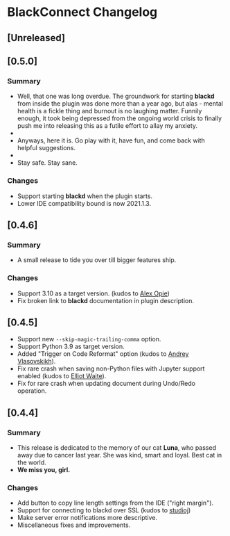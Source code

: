 <!-- Keep a Changelog guide -> https://keepachangelog.com -->
# BlackConnect Changelog

## [Unreleased]

## [0.5.0]
### Summary
- Well, that one was long overdue. The groundwork for starting **blackd** from inside the plugin was
done more than a year ago, but alas - mental health is a fickle thing and burnout is no laughing matter.
Funnily enough, it took being depressed from the ongoing world crisis to finally push me into
releasing this as a futile effort to allay my anxiety.
-  
- Anyways, here it is. Go play with it, have fun, and come back with helpful suggestions.
-      
- Stay safe. Stay sane.

### Changes
- Support starting <b>blackd</b> when the plugin starts.
- Lower IDE compatibility bound is now 2021.1.3. 

## [0.4.6]
### Summary 
- A small release to tide you over till bigger features ship.

### Changes
- Support 3.10 as a target version. (kudos to [Alex Opie](https://github.com/lxop))
- Fix broken link to **blackd** documentation in plugin description.

## [0.4.5]
- Support new `--skip-magic-trailing-comma` option.
- Support Python 3.9 as target version.
- Added "Trigger on Code Reformat" option (kudos to [Andrey Vlasovskikh](https://github.com/vlasovskikh)).
- Fix rare crash when saving non-Python files with Jupyter support enabled (kudos to [Elliot Waite](https://github.com/elliotwaite)).
- Fix for rare crash when updating document during Undo/Redo operation.

## [0.4.4]
### Summary 
- This release is dedicated to the memory of our cat **Luna**, who passed away due to cancer last year.
She was kind, smart and loyal. Best cat in the world.
- **We miss you, girl.**

### Changes
- Add button to copy line length settings from the IDE ("right margin").
- Support for connecting to blackd over SSL (kudos to [studioj](https://github.com/studioj))
- Make server error notifications more descriptive.
- Miscellaneous fixes and improvements.
